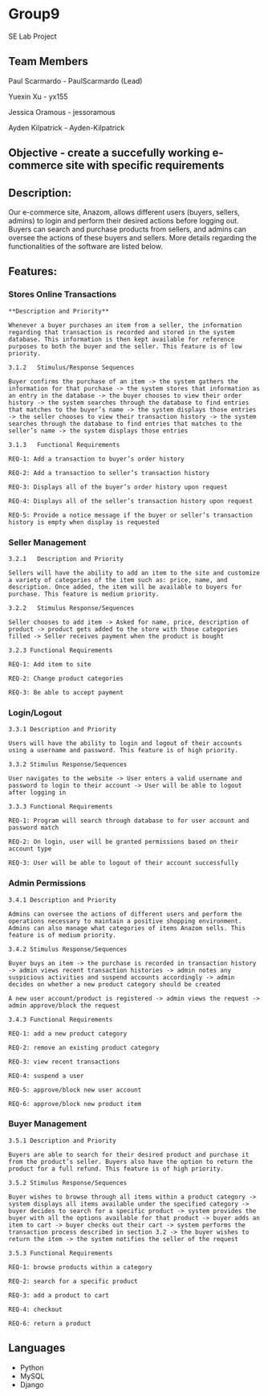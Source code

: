 # Group9
SE Lab Project
## Team Members
Paul Scarmardo - PaulScarmardo (Lead)

Yuexin Xu - yx155

Jessica Oramous - jessoramous

Ayden Kilpatrick - Ayden-Kilpatrick

## Objective - create a succefully working e-commerce site with specific requirements
## Description:
Our e-commerce site, Anazom, allows different users (buyers, sellers, admins) to login and perform their desired actions before logging out. Buyers can search and purchase products from sellers, and admins can oversee the actions of these buyers and sellers. More details regarding the functionalities of the software are listed below.

## Features:
### Stores Online Transactions 

	**Description and Priority**

	Whenever a buyer purchases an item from a seller, the information regarding that transaction is recorded and stored in the system database. This information is then kept available for reference purposes to both the buyer and the seller. This feature is of low priority. 

	3.1.2	Stimulus/Response Sequences  

	Buyer confirms the purchase of an item -> the system gathers the information for that purchase -> the system stores that information as an entry in the database -> the buyer chooses to view their order history -> the system searches through the database to find entries that matches to the buyer’s name -> the system displays those entries -> the seller chooses to view their transaction history -> the system searches through the database to find entries that matches to the seller’s name -> the system displays those entries 

	3.1.3	Functional Requirements 

	REQ-1: Add a transaction to buyer’s order history 

	REQ-2: Add a transaction to seller’s transaction history 

	REQ-3: Displays all of the buyer’s order history upon request 

	REQ-4: Displays all of the seller’s transaction history upon request 

	REQ-5: Provide a notice message if the buyer or seller’s transaction history is empty when display is requested 

### Seller Management 

	3.2.1	Description and Priority 

	Sellers will have the ability to add an item to the site and customize a variety of categories of the item such as: price, name, and description. Once added, the item will be available to buyers for purchase. This feature is medium priority. 

	3.2.2	Stimulus Response/Sequences 

	Seller chooses to add item -> Asked for name, price, description of product -> product gets added to the store with those categories filled -> Seller receives payment when the product is bought 

	3.2.3 Functional Requirements 

	REQ-1: Add item to site 

	REQ-2: Change product categories 

	REQ-3: Be able to accept payment 

### Login/Logout 

	3.3.1 Description and Priority 

	Users will have the ability to login and logout of their accounts using a username and password. This feature is of high priority. 

	3.3.2 Stimulus Response/Sequences 

	User navigates to the website -> User enters a valid username and password to login to their account -> User will be able to logout after logging in 

	3.3.3 Functional Requirements 

	REQ-1: Program will search through database to for user account and password match 

	REQ-2: On login, user will be granted permissions based on their account type 

	REQ-3: User will be able to logout of their account successfully 

### Admin Permissions
	3.4.1 Description and Priority 

	Admins can oversee the actions of different users and perform the operations necessary to maintain a positive shopping environment. Admins can also manage what categories of items Anazom sells. This feature is of medium priority. 

	3.4.2 Stimulus Response/Sequences 

	Buyer buys an item -> the purchase is recorded in transaction history -> admin views recent transaction histories -> admin notes any suspicious activities and suspend accounts accordingly -> admin decides on whether a new product category should be created 

	A new user account/product is registered -> admin views the request -> admin approve/block the request  

	3.4.3 Functional Requirements 

	REQ-1: add a new product category 

	REQ-2: remove an existing product category 

	REQ-3: view recent transactions 

	REQ-4: suspend a user 

	REQ-5: approve/block new user account 

	REQ-6: approve/block new product item 

### Buyer Management
	3.5.1 Description and Priority 

	Buyers are able to search for their desired product and purchase it from the product’s seller. Buyers also have the option to return the product for a full refund. This feature is of high priority. 

	3.5.2 Stimulus Response/Sequences 

	Buyer wishes to browse through all items within a product category -> system displays all items available under the specified category -> buyer decides to search for a specific product -> system provides the buyer with all the options available for that product -> buyer adds an item to cart -> buyer checks out their cart -> system performs the transaction process described in section 3.2 -> the buyer wishes to return the item -> the system notifies the seller of the request 

	3.5.3 Functional Requirements 

	REQ-1: browse products within a category 

	REQ-2: search for a specific product 

	REQ-3: add a product to cart 

	REQ-4: checkout 

	REQ-6: return a product 

## Languages
* Python
* MySQL
* Django
